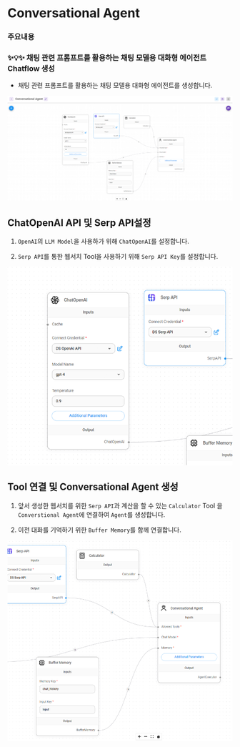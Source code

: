 # Conversational Agent

### **주요내용**

### **✨💡✨ 채팅 관련 프롬프트를 활용하는 채팅 모델용 대화형 에이전트 Chatflow 생성**

- 채팅 관련 프롬프트를 활용하는 채팅 모델용 대화형 에이전트를 생성합니다.

<img src="./images/Conversational Agent/Conversational Agent.png" alt="API Agent OpenAI">


## ChatOpenAI API 및 Serp API설정

1. `OpenAI`의 `LLM Model`을 사용하가 위해 `ChatOpenAI`를 설정합니다.

2. `Serp API`를 통한 웹서치 Tool을 사용하기 위해 `Serp API Key`를 설정합니다.

<img src="./images/Conversational Agent/OpenAPI_SerpAPI.png">


## Tool 연결 및 Conversational Agent 생성

1. 앞서 생성한 웹서치를 위한 `Serp API`과  계산을 할 수 있는 `Calculator` Tool 을 `Converstional Agent`에 연결하여 `Agent`를 생성합니다.

2. 이전 대화를 기억하기 위한 `Buffer Memory`를 함께 연결합니다.

<img src="./images/Conversational Agent/Conversational Agent Memory.png">
